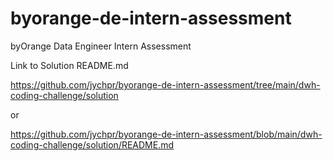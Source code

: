 # byorange-de-intern-assessment
byOrange Data Engineer Intern Assessment

Link to Solution README.md

https://github.com/jychpr/byorange-de-intern-assessment/tree/main/dwh-coding-challenge/solution

or

https://github.com/jychpr/byorange-de-intern-assessment/blob/main/dwh-coding-challenge/solution/README.md
